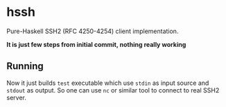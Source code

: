 hssh
====

Pure-Haskell SSH2 (RFC 4250-4254) client implementation.

**It is just few steps from initial commit, nothing really working**

Running
-------

Now it just builds `test` executable which use `stdin` as input source
and `stdout` as output. So one can use `nc` or similar tool to connect
to real SSH2 server.
